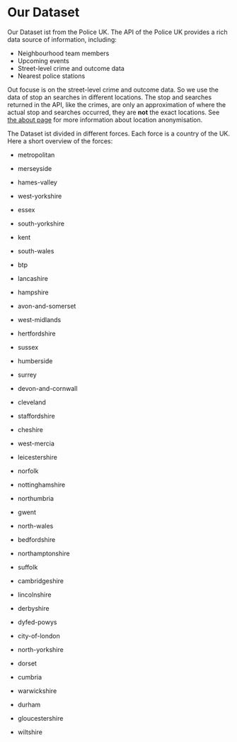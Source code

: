 # Our Dataset

Our Dataset ist from the Police UK. The API of the Police UK provides a rich data source of information, including: 

- Neighbourhood team members
- Upcoming events
- Street-level crime and outcome data
- Nearest police stations

Out focuse is on the street-level crime and outcome data. So we use the data of stop an searches in different locations. The stop and searches returned in the API, like the crimes, are only an approximation of where the actual stop and searches occurred, they are **not** the exact locations. See [the about page](https://data.police.uk/about/#location-anonymisation) for more information about location anonymisation.

The Dataset ist divided in different forces. Each force is a country of the UK. Here a short overview of the forces: 

- metropolitan         

- merseyside      

- hames-valley       

- west-yorkshire      

- essex          

- south-yorkshire  

- kent             

- south-wales     

- btp             

- lancashire          

- hampshire          

- avon-and-somerset      

- west-midlands     

- hertfordshire      

- sussex               

- humberside             

- surrey           

- devon-and-cornwall     

- cleveland           

- staffordshire   

- cheshire          

- west-mercia           

- leicestershire         

- norfolk               

- nottinghamshire      

- northumbria            

- gwent               

- north-wales             

- bedfordshire        

- northamptonshire      

- suffolk               

- cambridgeshire        

- lincolnshire           

- derbyshire            

- dyfed-powys           

- city-of-london          

- north-yorkshire        

- dorset                

- cumbria                 

- warwickshire        

- durham                

- gloucestershire       

- wiltshire          
